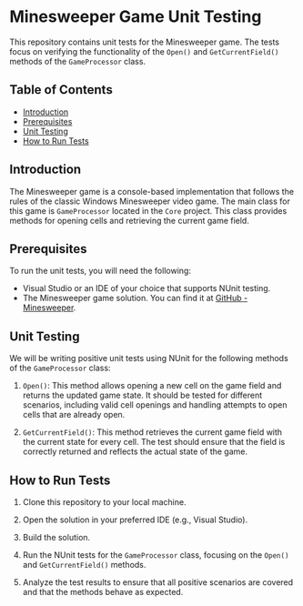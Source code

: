 # Minesweeper Game Unit Testing

This repository contains unit tests for the Minesweeper game. The tests focus on verifying the functionality of the `Open()` and `GetCurrentField()` methods of the `GameProcessor` class.

## Table of Contents
- [Introduction](#introduction)
- [Prerequisites](#prerequisites)
- [Unit Testing](#unit-testing)
- [How to Run Tests](#how-to-run-tests)

## Introduction

The Minesweeper game is a console-based implementation that follows the rules of the classic Windows Minesweeper video game. The main class for this game is `GameProcessor` located in the `Core` project. This class provides methods for opening cells and retrieving the current game field.

## Prerequisites

To run the unit tests, you will need the following:

- Visual Studio or an IDE of your choice that supports NUnit testing.
- The Minesweeper game solution. You can find it at [GitHub - Minesweeper](https://github.com/TiAutoBootcamp/Minesweeper).

## Unit Testing

We will be writing positive unit tests using NUnit for the following methods of the `GameProcessor` class:

1. `Open()`: This method allows opening a new cell on the game field and returns the updated game state. It should be tested for different scenarios, including valid cell openings and handling attempts to open cells that are already open.

2. `GetCurrentField()`: This method retrieves the current game field with the current state for every cell. The test should ensure that the field is correctly returned and reflects the actual state of the game.

## How to Run Tests

1. Clone this repository to your local machine.

2. Open the solution in your preferred IDE (e.g., Visual Studio).

3. Build the solution.

4. Run the NUnit tests for the `GameProcessor` class, focusing on the `Open()` and `GetCurrentField()` methods.

5. Analyze the test results to ensure that all positive scenarios are covered and that the methods behave as expected.
